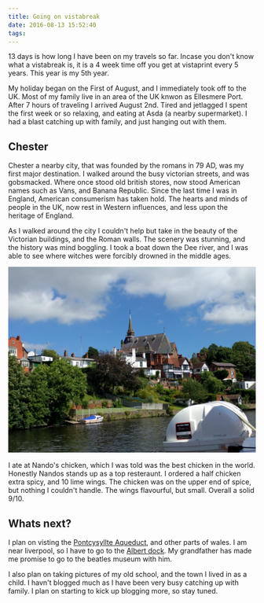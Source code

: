 ```yaml
---
title: Going on vistabreak
date: 2016-08-13 15:52:40
tags:
---
```


13 days is how long I have been on my travels so far. Incase you don't know what a vistabreak is, it is a 4 week time off you get at vistaprint every 5 years. This year is my 5th year.

My holiday began on the First of August, and I immediately took off to the UK. Most of my family live in an area of the UK knwon as Ellesmere Port. After 7 hours of traveling I arrived August 2nd. Tired and jetlagged I spent the first week or so relaxing, and eating at Asda (a nearby supermarket). I had a blast catching up with family, and just hanging out with them. 

## Chester

Chester a nearby city, that was founded by the romans in 79 AD, was my first major destination. I walked around the busy victorian streets, and was gobsmacked. Where once stood old british stores, now stood American names such as Vans, and Banana Republic. Since the last time I was in England, American consumerism has taken hold. The hearts and minds of people in the UK, now rest in Western influences, and less upon the heritage of England. 

As I walked around the city I couldn't help but take in the beauty of the Victorian buildings, and the Roman walls. The scenery was stunning, and the history was mind boggling. I took a boat down the Dee river, and I was able to see where witches were forcibly drowned in the middle ages. 


![chester](/blog/tparnell-travel/public/img/chester1.jpg)

I ate at Nando's chicken, which I was told was the best chicken in the world. Honestly Nandos stands up as a top resteraunt. I ordered a half chicken extra spicy, and 10 lime wings. The chicken was on the upper end of spice, but nothing I couldn't handle. The wings flavourful, but small. Overall a solid 9/10.



## Whats next?

I plan on visting the [Pontcysyllte Aqueduct](https://en.wikipedia.org/wiki/Pontcysyllte_Aqueduct), and other parts of wales. I am near liverpool, so I have to go to the [Albert dock](https://en.wikipedia.org/wiki/Albert_Dock). My grandfather has made me promise to go to the beatles museum with him. 

I also plan on taking pictures of my old school, and the town I lived in as a child. I havn't blogged much as I have been very busy catching up with family. I plan on starting to kick up blogging more, so stay tuned.